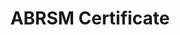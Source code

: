 ---
layout: post
title: "ABRSM Certificate"
time:  "Jul/2017 & Aug/2018"
image: images/ABRSM.png
categories: race
authors: "ABRSM"
background: "ABRSM (The Associated Board of the Royal Schools of Music) is the UK's largest music education body"
---